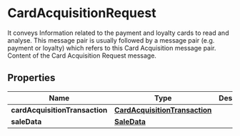 

# CardAcquisitionRequest

It conveys Information related to the payment and loyalty cards to read and analyse. This message pair is usually followed by a message pair (e.g. payment or loyalty) which refers to this Card Acquisition message pair. Content of the Card Acquisition Request message.

## Properties

| Name | Type | Description | Notes |
|------------ | ------------- | ------------- | -------------|
|**cardAcquisitionTransaction** | [**CardAcquisitionTransaction**](CardAcquisitionTransaction.md) |  |  |
|**saleData** | [**SaleData**](SaleData.md) |  |  |



